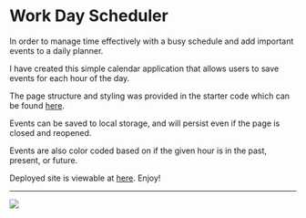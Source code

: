 # Work Day Scheduler
In order to manage time effectively with a busy schedule and add important events to a daily planner.

I have created this simple calendar application that allows users to save events for each hour of the day. 

The page structure and styling was provided in the starter code which can be found <a href="https://github.com/coding-boot-camp/super-disco">here</a>. 

Events can be saved to local storage, and will persist even if the page is closed and reopened. 

Events are also color coded based on if the given hour is in the past, present, or future.

Deployed site is viewable at <a href="https://daliamfarag.github.io/Work-Day-Scheduler/">here</a>. Enjoy!

***

<img src ="assets/images/WorkdayScheduler">


